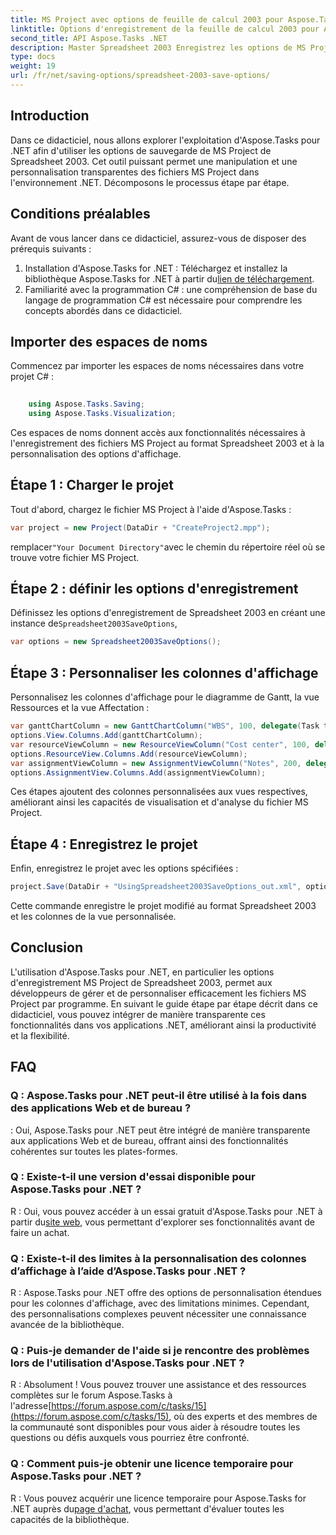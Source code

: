 ```yaml
---
title: MS Project avec options de feuille de calcul 2003 pour Aspose.Tasks
linktitle: Options d'enregistrement de la feuille de calcul 2003 pour Aspose.Tasks
second_title: API Aspose.Tasks .NET
description: Master Spreadsheet 2003 Enregistrez les options de MS Project avec Aspose.Tasks pour .NET. Personnalisez et enregistrez en toute transparence les fichiers MS Project par programme.
type: docs
weight: 19
url: /fr/net/saving-options/spreadsheet-2003-save-options/
---
```

## Introduction
Dans ce didacticiel, nous allons explorer l'exploitation d'Aspose.Tasks pour .NET afin d'utiliser les options de sauvegarde de MS Project de Spreadsheet 2003. Cet outil puissant permet une manipulation et une personnalisation transparentes des fichiers MS Project dans l'environnement .NET. Décomposons le processus étape par étape.
## Conditions préalables
Avant de vous lancer dans ce didacticiel, assurez-vous de disposer des prérequis suivants :
1.  Installation d'Aspose.Tasks for .NET : Téléchargez et installez la bibliothèque Aspose.Tasks for .NET à partir du[lien de téléchargement](https://releases.aspose.com/tasks/net/).
2. Familiarité avec la programmation C# : une compréhension de base du langage de programmation C# est nécessaire pour comprendre les concepts abordés dans ce didacticiel.

## Importer des espaces de noms
Commencez par importer les espaces de noms nécessaires dans votre projet C# :
```csharp
    
    using Aspose.Tasks.Saving;
    using Aspose.Tasks.Visualization;
```
Ces espaces de noms donnent accès aux fonctionnalités nécessaires à l'enregistrement des fichiers MS Project au format Spreadsheet 2003 et à la personnalisation des options d'affichage.
## Étape 1 : Charger le projet
Tout d'abord, chargez le fichier MS Project à l'aide d'Aspose.Tasks :
```csharp
var project = new Project(DataDir + "CreateProject2.mpp");
```
 remplacer`"Your Document Directory"`avec le chemin du répertoire réel où se trouve votre fichier MS Project.
## Étape 2 : définir les options d'enregistrement
 Définissez les options d'enregistrement de Spreadsheet 2003 en créant une instance de`Spreadsheet2003SaveOptions`,
```csharp
var options = new Spreadsheet2003SaveOptions();
```
## Étape 3 : Personnaliser les colonnes d'affichage
Personnalisez les colonnes d'affichage pour le diagramme de Gantt, la vue Ressources et la vue Affectation :
```csharp
var ganttChartColumn = new GanttChartColumn("WBS", 100, delegate(Task task) { return task.Get(Tsk.WBS); });
options.View.Columns.Add(ganttChartColumn);
var resourceViewColumn = new ResourceViewColumn("Cost center", 100, delegate(Resource resource) { return resource.Get(Rsc.CostCenter); });
options.ResourceView.Columns.Add(resourceViewColumn);
var assignmentViewColumn = new AssignmentViewColumn("Notes", 200, delegate(ResourceAssignment assignment) { return assignment.Get(Asn.NotesText); });
options.AssignmentView.Columns.Add(assignmentViewColumn);
```
Ces étapes ajoutent des colonnes personnalisées aux vues respectives, améliorant ainsi les capacités de visualisation et d'analyse du fichier MS Project.
## Étape 4 : Enregistrez le projet
Enfin, enregistrez le projet avec les options spécifiées :
```csharp
project.Save(DataDir + "UsingSpreadsheet2003SaveOptions_out.xml", options);
```
Cette commande enregistre le projet modifié au format Spreadsheet 2003 et les colonnes de la vue personnalisée.

## Conclusion
L'utilisation d'Aspose.Tasks pour .NET, en particulier les options d'enregistrement MS Project de Spreadsheet 2003, permet aux développeurs de gérer et de personnaliser efficacement les fichiers MS Project par programme. En suivant le guide étape par étape décrit dans ce didacticiel, vous pouvez intégrer de manière transparente ces fonctionnalités dans vos applications .NET, améliorant ainsi la productivité et la flexibilité.

## FAQ
### Q : Aspose.Tasks pour .NET peut-il être utilisé à la fois dans des applications Web et de bureau ?
: Oui, Aspose.Tasks pour .NET peut être intégré de manière transparente aux applications Web et de bureau, offrant ainsi des fonctionnalités cohérentes sur toutes les plates-formes.
### Q : Existe-t-il une version d'essai disponible pour Aspose.Tasks pour .NET ?
 R : Oui, vous pouvez accéder à un essai gratuit d'Aspose.Tasks pour .NET à partir du[site web](https://releases.aspose.com/), vous permettant d'explorer ses fonctionnalités avant de faire un achat.
### Q : Existe-t-il des limites à la personnalisation des colonnes d’affichage à l’aide d’Aspose.Tasks pour .NET ?
R : Aspose.Tasks pour .NET offre des options de personnalisation étendues pour les colonnes d'affichage, avec des limitations minimes. Cependant, des personnalisations complexes peuvent nécessiter une connaissance avancée de la bibliothèque.
### Q : Puis-je demander de l'aide si je rencontre des problèmes lors de l'utilisation d'Aspose.Tasks pour .NET ?
 R : Absolument ! Vous pouvez trouver une assistance et des ressources complètes sur le forum Aspose.Tasks à l'adresse[https://forum.aspose.com/c/tasks/15](https://forum.aspose.com/c/tasks/15), où des experts et des membres de la communauté sont disponibles pour vous aider à résoudre toutes les questions ou défis auxquels vous pourriez être confronté.
### Q : Comment puis-je obtenir une licence temporaire pour Aspose.Tasks pour .NET ?
 R : Vous pouvez acquérir une licence temporaire pour Aspose.Tasks for .NET auprès du[page d'achat](https://purchase.aspose.com/temporary-license/), vous permettant d'évaluer toutes les capacités de la bibliothèque.